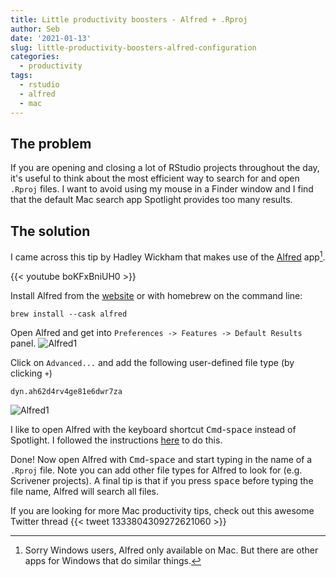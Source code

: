 ```yaml
---
title: Little productivity boosters - Alfred + .Rproj
author: Seb
date: '2021-01-13'
slug: little-productivity-boosters-alfred-configuration
categories:
  - productivity
tags:
  - rstudio
  - alfred
  - mac
---
```


## The problem
If you are opening and closing a lot of RStudio projects throughout the day, it's useful to think about the most efficient way to search for and open `.Rproj` files. I want to avoid using my mouse in a Finder window and I find that the default Mac search app Spotlight provides too many results.

## The solution
I came across this tip by Hadley Wickham that makes use of the [Alfred](https://www.alfredapp.com/) app[^1].

{{< youtube boKFxBniUH0 >}}

Install Alfred from the [website](https://www.alfredapp.com/) or with homebrew on the command line:
```
brew install --cask alfred
```

Open Alfred and get into `Preferences -> Features -> Default Results` panel.
![Alfred1](/img/alfred1.png)

Click on `Advanced...` and add the following user-defined file type (by clicking `+`)
```
dyn.ah62d4rv4ge81e6dwr7za
```
![Alfred1](/img/alfred2.png)

I like to open Alfred with the keyboard shortcut <kbd>Cmd</kbd>-<kbd>space</kbd> instead of Spotlight. I followed the instructions [here](https://www.alfredapp.com/help/troubleshooting/cmd-space/) to do this.

Done! Now open Alfred with <kbd>Cmd</kbd>-<kbd>space</kbd> and start typing in the name of a `.Rproj` file. Note you can add other file types for Alfred to look for (e.g. Scrivener projects). A final tip is that if you press <kbd>space</kbd> before typing the file name, Alfred will search all files.

If you are looking for more Mac productivity tips, check out this awesome Twitter thread 
{{< tweet 1333804309272621060 >}}

[^1]: Sorry Windows users, Alfred only available on Mac. But there are other apps for Windows that do similar things.